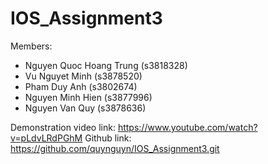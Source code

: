 # IOS_Assignment3
Members: 
- Nguyen Quoc Hoang Trung (s3818328)
- Vu Nguyet Minh (s3878520)
- Pham Duy Anh (s3802674)
- Nguyen Minh Hien (s3877996)
- Nguyen Van Quy (s3878636)

Demonstration video link: https://www.youtube.com/watch?v=pLdvLRdPGhM
Github link: https://github.com/quynguyn/IOS_Assignment3.git
